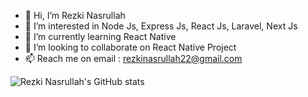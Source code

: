 - 👋 Hi, I’m Rezki Nasrullah
- 👀 I’m interested in Node Js, Express Js, React Js, Laravel, Next Js
- 🌱 I’m currently learning React Native
- 💞️ I’m looking to collaborate on React Native Project
- 📫 Reach me on email : rezkinasrullah22@gmail.com

![Rezki Nasrullah's GitHub stats](https://github-readme-stats.vercel.app/api?username=adexaja&show_icons=true&theme=radical)


<!---
adexaja/adexaja is a ✨ special ✨ repository because its `README.md` (this file) appears on your GitHub profile.
You can click the Preview link to take a look at your changes.
--->
